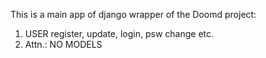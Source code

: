 This is a main app of django wrapper of the Doomd project:
1. USER register, update, login, psw change etc.
2. Attn.: NO MODELS
